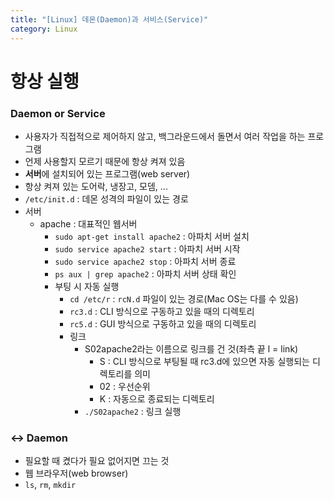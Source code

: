 ```yaml
---
title: "[Linux] 데몬(Daemon)과 서비스(Service)"
category: Linux
---
```


# 항상 실행

### Daemon or Service

- 사용자가 직접적으로 제어하지 않고, 백그라운드에서 돌면서 여러 작업을 하는 프로그램
- 언제 사용할지 모르기 때문에 항상 켜져 있음
- **서버**에 설치되어 있는 프로그램(web server)
- 항상 켜져 있는 도어락, 냉장고, 모뎀, ...
- `/etc/init.d` : 데몬 성격의 파일이 있는 경로
- 서버
    - apache : 대표적인 웹서버
        - `sudo apt-get install apache2` : 아파치 서버 설치
        - `sudo service apache2 start` : 아파치 서버 시작
        - `sudo service apache2 stop` : 아파치 서버 종료
        - `ps aux | grep apache2` : 아파치 서버 상태 확인
        - 부팅 시 자동 실행
            - `cd /etc/r` : `rcN.d` 파일이 있는 경로(Mac OS는 다를 수 있음)
            - `rc3.d` : CLI 방식으로 구동하고 있을 때의 디렉토리
            - `rc5.d` : GUI 방식으로 구동하고 있을 때의 디렉토리
            - 링크
                - S02apache2라는 이름으로 링크를 건 것(좌측 끝 l = link)
                    - S : CLI 방식으로 부팅될 때 rc3.d에 있으면 자동 실행되는 디렉토리를 의미
                    - 02 : 우선순위
                    - K : 자동으로 종료되는 디렉토리
                - `./S02apache2` : 링크 실행

### ↔ Daemon

- 필요할 때 켰다가 필요 없어지면 끄는 것
- 웹 브라우저(web browser)
- `ls`, `rm`, `mkdir`